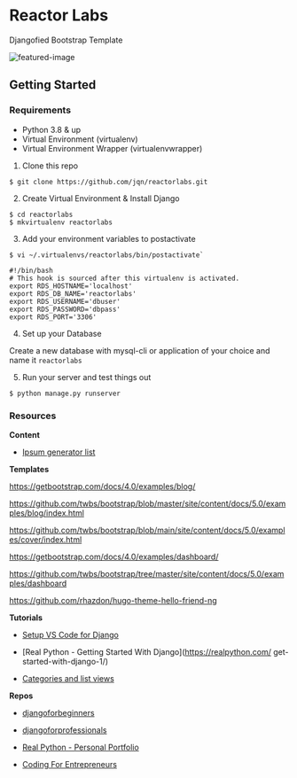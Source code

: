 # Reactor Labs

Djangofied Bootstrap Template

![featured-image](https://raw.githubusercontent.com/jqn/reactorlabs/static/images/djangofy-blog.png)

## Getting Started

### Requirements

- Python 3.8 & up
- Virtual Environment (virtualenv)
- Virtual Environment Wrapper (virtualenvwrapper)

1. Clone this repo

```
$ git clone https://github.com/jqn/reactorlabs.git
```

2. Create Virtual Environment & Install Django

```
$ cd reactorlabs
$ mkvirtualenv reactorlabs
```

3. Add your environment variables to postactivate

```
$ vi ~/.virtualenvs/reactorlabs/bin/postactivate`
```

```
#!/bin/bash
# This hook is sourced after this virtualenv is activated.
export RDS_HOSTNAME='localhost'
export RDS_DB_NAME='reactorlabs'
export RDS_USERNAME='dbuser'
export RDS_PASSWORD='dbpass'
export RDS_PORT='3306'
```

4. Set up your Database

Create a new database with mysql-cli or application of your choice and name it `reactorlabs`

5. Run your server and test things out

```
$ python manage.py runserver
```

### Resources

**Content**

- [Ipsum generator list](https://www.shopify.com/partners/blog/79940998-15-funny-lorem-ipsum-generators-to-shake-up-your-design-mockups)

**Templates**

https://getbootstrap.com/docs/4.0/examples/blog/

https://github.com/twbs/bootstrap/blob/master/site/content/docs/5.0/examples/blog/index.html

https://github.com/twbs/bootstrap/blob/main/site/content/docs/5.0/examples/cover/index.html

https://getbootstrap.com/docs/4.0/examples/dashboard/

https://github.com/twbs/bootstrap/tree/master/site/content/docs/5.0/examples/dashboard

https://github.com/rhazdon/hugo-theme-hello-friend-ng

**Tutorials**

- [Setup VS Code for Django](https://automationpanda.com/2018/02/08/django-projects-in-visual-studio-code/)

- [Real Python - Getting Started With Django](https://realpython.com/
  get-started-with-django-1/)

- [Categories and list views](https://www.agiliq.com/blog/2017/12/when-and-how-use-django-listview/)

**Repos**

- [djangoforbeginners](https://github.com/wsvincent/djangoforbeginners)

- [djangoforprofessionals](https://github.com/wsvincent/djangoforprofessionals)

- [Real Python - Personal Portfolio](https://github.com/realpython/materials/tree/4dd5d79634efbffeb8999052a9e94b3dba4b25ba/rp-portfolio)

- [Coding For Entrepreneurs](https://github.com/codingforentrepreneurs)
